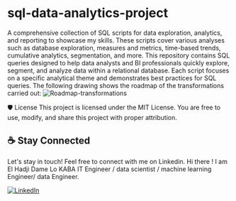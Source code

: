 # sql-data-analytics-project
A comprehensive collection of SQL scripts for data exploration, analytics, and reporting to showcase my skills. These scripts cover various analyses such as database exploration, measures and metrics, time-based trends, cumulative analytics, segmentation, and more. This repository contains SQL queries designed to help data analysts and BI professionals quickly explore, segment, and analyze data within a relational database. Each script focuses on a specific analytical theme and demonstrates best practices for SQL queries.
The following drawing shows the roadmap of the transformations carried out:
![Roadmap-transformations](data-analytics-transformations.png)


🛡️ License
This project is licensed under the MIT License. You are free to use, modify, and share this project with proper attribution.

## ☕ Stay Connected

Let's stay in touch! Feel free to connect with me on Linkedin.
Hi there ! I am El Hadji Dame Lo KABA IT Engineer / data scientist / machine learning Engineer/ data Engineer.

[![LinkedIn](https://img.shields.io/badge/LinkedIn-0077B5?style=for-the-badge&logo=linkedin&logoColor=white)](https://www.linkedin.com/in/el-hadji-dame-lo-kaba-02597a319/)


